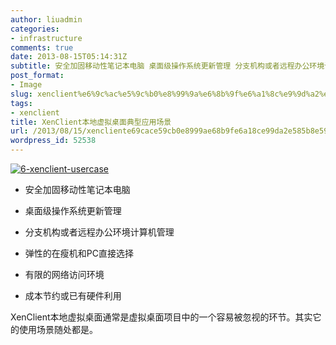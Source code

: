```yaml
---
author: liuadmin
categories:
- infrastructure
comments: true
date: 2013-08-15T05:14:31Z
subtitle: 安全加固移动性笔记本电脑 桌面级操作系统更新管理 分支机构或者远程办公环境计算机管理 弹性的在瘦机和PC直接选择 有限的网络访问环境 成本节约或已有硬件利用
post_format:
- Image
slug: xenclient%e6%9c%ac%e5%9c%b0%e8%99%9a%e6%8b%9f%e6%a1%8c%e9%9d%a2%e5%85%b8%e5%9e%8b%e5%ba%94%e7%94%a8%e5%9c%ba%e6%99%af
tags:
- xenclient
title: XenClient本地虚拟桌面典型应用场景
url: /2013/08/15/xencliente69cace59cb0e8999ae68b9fe6a18ce99da2e585b8e59e8be5ba94e794a8e59cbae699af/
wordpress_id: 52538
---
```


[![6-xenclient-usercase](http://7bv9gn.com1.z0.glb.clouddn.com/wp-content/uploads/2013/08/6-xenclient-usercase.jpg)](http://7bv9gn.com1.z0.glb.clouddn.com/wp-content/uploads/2013/08/6-xenclient-usercase.jpg)



	
  * 安全加固移动性笔记本电脑

	
  * 桌面级操作系统更新管理

	
  * 分支机构或者远程办公环境计算机管理

	
  * 弹性的在瘦机和PC直接选择

	
  * 有限的网络访问环境

	
  * 成本节约或已有硬件利用


XenClient本地虚拟桌面通常是虚拟桌面项目中的一个容易被忽视的环节。其实它的使用场景随处都是。


